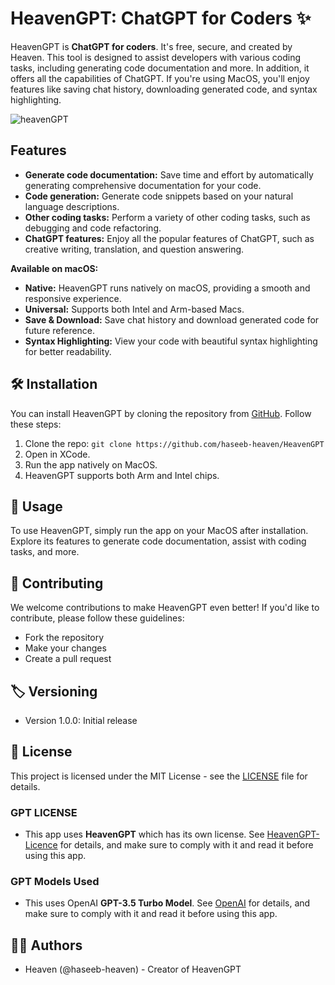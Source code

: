 # HeavenGPT: ChatGPT for Coders ✨

HeavenGPT is **ChatGPT for coders**. It's free, secure, and created by Heaven. This tool is designed to assist developers with various coding tasks, including generating code documentation and more. In addition, it offers all the capabilities of ChatGPT. If you're using MacOS, you'll enjoy features like saving chat history, downloading generated code, and syntax highlighting.

![heavenGPT](https://raw.githubusercontent.com/haseeb-heaven/HeavenGPT/blob/main/resources/main_ui.png)</br>

## Features
* **Generate code documentation:** Save time and effort by automatically generating comprehensive documentation for your code.
* **Code generation:** Generate code snippets based on your natural language descriptions.
* **Other coding tasks:** Perform a variety of other coding tasks, such as debugging and code refactoring.
* **ChatGPT features:** Enjoy all the popular features of ChatGPT, such as creative writing, translation, and question answering.

**Available on macOS:**

* **Native:** HeavenGPT runs natively on macOS, providing a smooth and responsive experience.
* **Universal:** Supports both Intel and Arm-based Macs.
* **Save & Download:** Save chat history and download generated code for future reference.
* **Syntax Highlighting:** View your code with beautiful syntax highlighting for better readability.

## 🛠️ **Installation**

You can install HeavenGPT by cloning the repository from [GitHub](https://github.com/haseeb-heaven/HeavenGPT). Follow these steps:

1. Clone the repo: `git clone https://github.com/haseeb-heaven/HeavenGPT`
2. Open in XCode.
3. Run the app natively on MacOS.
4. HeavenGPT supports both Arm and Intel chips.

## 🚀 **Usage**

To use HeavenGPT, simply run the app on your MacOS after installation. Explore its features to generate code documentation, assist with coding tasks, and more.

## 🤝 **Contributing**

We welcome contributions to make HeavenGPT even better! If you'd like to contribute, please follow these guidelines:

- Fork the repository
- Make your changes
- Create a pull request

## 🏷️ **Versioning**

- Version 1.0.0: Initial release

## 📜 **License**

This project is licensed under the MIT License - see the [LICENSE](LICENSE) file for details.

### GPT **LICENSE**
- This app uses **HeavenGPT** which has its own license. See [HeavenGPT-Licence](https://chatgpt-4all.haseebmir.repl.co/privacy) for details, and make sure to comply with it and read it before using this app.

### GPT **Models Used**
- This uses OpenAI **GPT-3.5 Turbo Model**. See [OpenAI](https://openai.com) for details, and make sure to comply with it and read it before using this app.


## 👨‍💻 **Authors**

- Heaven (@haseeb-heaven) - Creator of HeavenGPT
